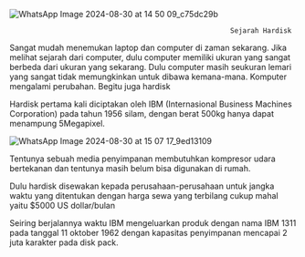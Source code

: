 ![WhatsApp Image 2024-08-30 at 14 50 09_c75dc29b](https://github.com/user-attachments/assets/7bbeeda7-e9f2-43a9-960b-246e584dcdf8)

                                                            
                                                          Sejarah Hardisk
                                                          
Sangat mudah menemukan laptop dan computer di zaman sekarang. Jika melihat sejarah dari computer, dulu computer memiliki ukuran yang sangat berbeda dari ukuran yang sekarang. Dulu computer masih seukuran lemari yang sangat tidak memungkinkan untuk dibawa kemana-mana. Komputer mengalami perubahan. Begitu juga hardisk

Hardisk pertama kali diciptakan oleh IBM (Internasional Business Machines Corporation) pada tahun 1956 silam, dengan berat 500kg hanya dapat menampung 5Megapixel.

![WhatsApp Image 2024-08-30 at 15 07 17_9ed13109](https://github.com/user-attachments/assets/d74fedfa-00f2-4755-bef0-7cc8ce0d171b)

Tentunya sebuah media penyimpanan membutuhkan kompresor udara bertekanan dan tentunya masih belum bisa digunakan di rumah.

Dulu hardisk disewakan kepada perusahaan-perusahaan untuk jangka waktu yang ditentukan dengan harga sewa yang terbilang cukup mahal yaitu $5000 US dollar/bulan

Seiring berjalannya waktu IBM mengeluarkan produk dengan nama IBM 1311 pada tanggal 11 oktober 1962 dengan kapasitas penyimpanan mencapai 2 juta karakter pada disk pack.
